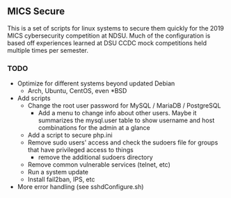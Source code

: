 ## MICS Secure
This is a set of scripts for linux systems to secure them quickly for the 2019 MICS cybersecurity competition at NDSU.
Much of the configuration is based off experiences learned at DSU CCDC mock competitions held multiple times per semester.

### TODO
* Optimize for different systems beyond updated Debian
    * Arch, Ubuntu, CentOS, even *BSD
* Add scripts
    * Change the root user password for MySQL / MariaDB / PostgreSQL
        * Add a menu to change info about other users. Maybe it summarizes the mysql.user table to show username and
        host combinations for the admin at a glance
    * Add a script to secure php.ini
    * Remove sudo users' access and check the sudoers file for groups that have privileged access to things
        * remove the additional sudoers directory
    * Remove common vulnerable services (telnet, etc)
    * Run a system update
    * Install fail2ban, IPS, etc
* More error handling (see sshdConfigure.sh)
